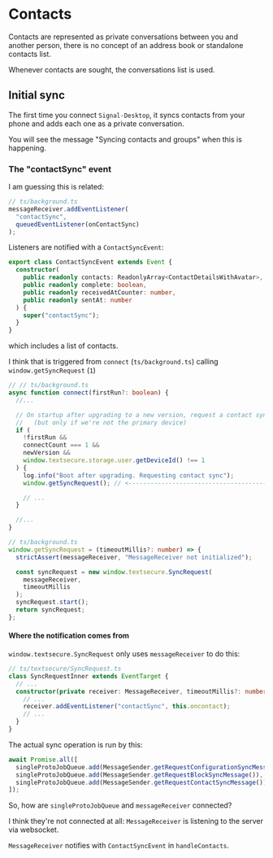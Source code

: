 # Contacts

Contacts are represented as private conversations between you and another person, there is no concept of an address book or standalone contacts list.

Whenever contacts are sought, the conversations list is used.

## Initial sync

The first time you connect `Signal-Desktop`, it syncs contacts from your phone and adds each one as a private conversation.

You will see the message "Syncing contacts and groups" when this is happening.

### The "contactSync" event

I am guessing this is related:

```ts
// ts/background.ts
messageReceiver.addEventListener(
  "contactSync",
  queuedEventListener(onContactSync)
);
```

Listeners are notified with a `ContactSyncEvent`:

```ts
export class ContactSyncEvent extends Event {
  constructor(
    public readonly contacts: ReadonlyArray<ContactDetailsWithAvatar>,
    public readonly complete: boolean,
    public readonly receivedAtCounter: number,
    public readonly sentAt: number
  ) {
    super("contactSync");
  }
}
```

which includes a list of contacts.

I think that is triggered from `connect` (`ts/background.ts`) calling `window.getSyncRequest` (`1`)

```ts
// // ts/background.ts
async function connect(firstRun?: boolean) {
  //...

  // On startup after upgrading to a new version, request a contact sync
  //   (but only if we're not the primary device)
  if (
    !firstRun &&
    connectCount === 1 &&
    newVersion &&
    window.textsecure.storage.user.getDeviceId() !== 1
  ) {
    log.info("Boot after upgrading. Requesting contact sync");
    window.getSyncRequest(); // <---------------------------------------------------- (1)

    // ...
  }

  //...
}
```

```ts
// ts/background.ts
window.getSyncRequest = (timeoutMillis?: number) => {
  strictAssert(messageReceiver, "MessageReceiver not initialized");

  const syncRequest = new window.textsecure.SyncRequest(
    messageReceiver,
    timeoutMillis
  );
  syncRequest.start();
  return syncRequest;
};
```

#### Where the notification comes from

`window.textsecure.SyncRequest` only uses `messageReceiver` to do this:

```ts
// ts/textsecure/SyncRequest.ts
class SyncRequestInner extends EventTarget {
  // ...
  constructor(private receiver: MessageReceiver, timeoutMillis?: number) {
    // ...
    receiver.addEventListener("contactSync", this.oncontact);
    // ...
  }
}
```

The actual sync operation is run by this:

```ts
await Promise.all([
  singleProtoJobQueue.add(MessageSender.getRequestConfigurationSyncMessage()),
  singleProtoJobQueue.add(MessageSender.getRequestBlockSyncMessage()),
  singleProtoJobQueue.add(MessageSender.getRequestContactSyncMessage()),
]);
```

So, how are `singleProtoJobQueue` and `messageReceiver` connected?

I think they're not connected at all: `MessageReceiver` is listening to the server via websocket.

`MessageReceiver` notifies with `ContactSyncEvent` in `handleContacts`.
